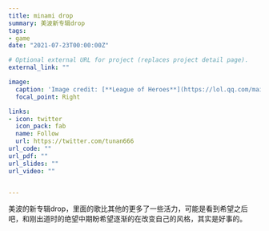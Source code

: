 ```yaml
---
title: minami drop
summary: 美波新专辑drop
tags:
- game
date: "2021-07-23T00:00:00Z"

# Optional external URL for project (replaces project detail page).
external_link: ""

image:
  caption: 'Image credit: [**League of Heroes**](https://lol.qq.com/main.shtml)'
  focal_point: Right

links:
- icon: twitter
  icon_pack: fab
  name: Follow
  url: https://twitter.com/tunan666
url_code: ""
url_pdf: ""
url_slides: ""
url_video: ""


---
```

美波的新专辑drop，里面的歌比其他的更多了一些活力，可能是看到希望之后吧，和刚出道时的绝望中期盼希望逐渐的在改变自己的风格，其实是好事的。
